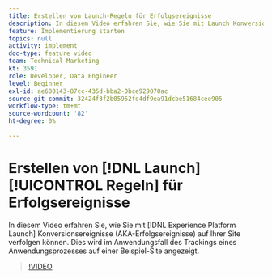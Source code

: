 ```yaml
---
title: Erstellen von Launch-Regeln für Erfolgsereignisse
description: In diesem Video erfahren Sie, wie Sie mit Launch Konversionsereignisse (AKA-Erfolgsereignisse) auf Ihrer Site verfolgen können. Dies wird im Anwendungsfall des Trackings eines Anwendungsprozesses auf einer Beispiel-Site angezeigt.
feature: Implementierung starten
topics: null
activity: implement
doc-type: feature video
team: Technical Marketing
kt: 3591
role: Developer, Data Engineer
level: Beginner
exl-id: ae600143-87cc-435d-bba2-0bce929070ac
source-git-commit: 32424f3f2b05952fe4df9ea91dcbe51684cee905
workflow-type: tm+mt
source-wordcount: '82'
ht-degree: 0%

---
```


# Erstellen von [!DNL Launch] [!UICONTROL Regeln] für Erfolgsereignisse

In diesem Video erfahren Sie, wie Sie mit [!DNL Experience Platform Launch] Konversionsereignisse (AKA-Erfolgsereignisse) auf Ihrer Site verfolgen können. Dies wird im Anwendungsfall des Trackings eines Anwendungsprozesses auf einer Beispiel-Site angezeigt.

>[!VIDEO](https://video.tv.adobe.com/v/28778/?quality=12)
